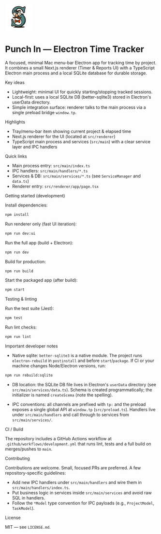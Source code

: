 ![Punch In logo](img/logo.png)

# Punch In — Electron Time Tracker

A focused, minimal Mac menu-bar Electron app for tracking time by project. It combines a small Next.js renderer (Timer & Reports UI) with a TypeScript Electron main process and a local SQLite database for durable storage.

Key ideas
- Lightweight: minimal UI for quickly starting/stopping tracked sessions.
- Local-first: uses a local SQLite DB (better-sqlite3) stored in Electron's userData directory.
- Simple integration surface: renderer talks to the main process via a single preload bridge `window.tp`.

Highlights
- Tray/menu-bar item showing current project & elapsed time
- Next.js renderer for the UI (located at `src/renderer`)
- TypeScript main process and services (`src/main`) with a clear service layer and IPC handlers

Quick links
- Main process entry: `src/main/index.ts`
- IPC handlers: `src/main/handlers/*.ts`
- Services & DB: `src/main/services/*.ts` (see `ServiceManager` and `data.ts`)
- Renderer entry: `src/renderer/app/page.tsx`

Getting started (development)

Install dependencies:

```bash
npm install
```

Run renderer only (fast UI iteration):

```bash
npm run dev:ui
```

Run the full app (build + Electron):

```bash
npm run dev
```

Build for production:

```bash
npm run build
```

Start the packaged app (after build):

```bash
npm start
```

Testing & linting

Run the test suite (Jest):

```bash
npm test
```

Run lint checks:

```bash
npm run lint
```

Important developer notes
- Native sqlite: `better-sqlite3` is a native module. The project runs `electron-rebuild` in `postinstall` and before `start`/`package`. If CI or your machine changes Node/Electron versions, run:

```bash
npm run rebuild:sqlite
```

- DB location: the SQLite DB file lives in Electron's `userData` directory (see `src/main/services/data.ts`). Schema is created programmatically; the initializer is named `createScema` (note the spelling).

- IPC conventions: all channels are prefixed with `tp:` and the preload exposes a single global API at `window.tp` (`src/preload.ts`). Handlers live under `src/main/handlers` and call through to services from `src/main/services/`.

CI / Build

The repository includes a GitHub Actions workflow at `.github/workflows/development.yml` that runs lint, tests and a full build on merges/pushes to `main`.

Contributing

Contributions are welcome. Small, focused PRs are preferred. A few repository-specific guidelines:

- Add new IPC handlers under `src/main/handlers` and wire them in `src/main/handlers/index.ts`.
- Put business logic in services inside `src/main/services` and avoid raw SQL in handlers.
- Follow the `*Model` type convention for IPC payloads (e.g., `ProjectModel`, `TaskModel`).

License

MIT — see `LICENSE.md`.